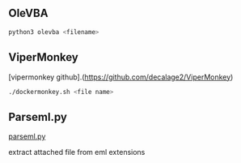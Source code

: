 ## OleVBA
``` python
python3 olevba <filename>
```

## ViperMonkey
[vipermonkey github].(https://github.com/decalage2/ViperMonkey)

```bash
./dockermonkey.sh <file name>
```

## Parseml.py
[parseml.py](https://gist.github.com/urschrei/5258588)

extract attached file from eml extensions